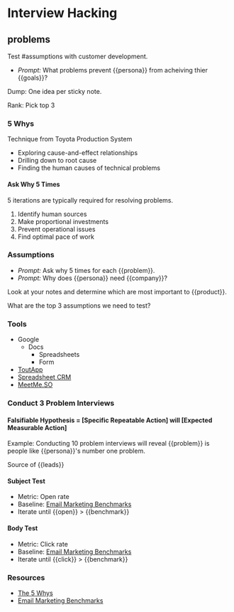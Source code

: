 # Interview Hacking

## problems

Test #assumptions with customer development.

* *Prompt:* What problems prevent {{persona}} from acheiving thier {{goals}}?

Dump: One idea per sticky note.

Rank: Pick top 3

### 5 Whys
Technique from Toyota Production System

* Exploring cause-and-effect relationships
* Drilling down to root cause
* Finding the human causes of technical problems

#### Ask Why 5 Times

5 iterations are typically required for resolving problems.

1. Identify human sources
2. Make proportional investments
3. Prevent operational issues
4. Find optimal pace of work

### Assumptions
* *Prompt:* Ask why 5 times for each {{problem}}.
* *Prompt:* Why does {{persona}} need {{company}}?

Look at your notes and determine which are most important to {{product}}.

What are the top 3 assumptions we need to test?

### Tools

* Google
  * Docs
	* Spreadsheets
	* Form
* [ToutApp](http://www1.toutapp.com/) 
* [Spreadsheet CRM](http://spreadsheetcrm.com/)
* [MeetMe.SO](http://www.scheduleonce.com/meetme)

### Conduct 3 Problem Interviews

#### Falsifiable Hypothesis = [Specific Repeatable Action] will [Expected Measurable Action]
Example: Conducting 10 problem interviews will reveal {{problem}} is people like {{persona}}'s number one problem.

Source of {{leads}}

#### Subject Test
* Metric: Open rate
* Baseline: [Email Marketing Benchmarks](http://mailchimp.com/resources/research/email-marketing-benchmarks/)
* Iterate until {{open}} > {{benchmark}}

#### Body Test
* Metric: Click rate
* Baseline: [Email Marketing Benchmarks](http://mailchimp.com/resources/research/email-marketing-benchmarks/)
* Iterate until {{click}} > {{benchmark}}

### Resources
* [The 5 Whys](http://blogs.hbr.org/video/2012/02/the-5-whys.html)
* [Email Marketing Benchmarks](http://mailchimp.com/resources/research/email-marketing-benchmarks/)
